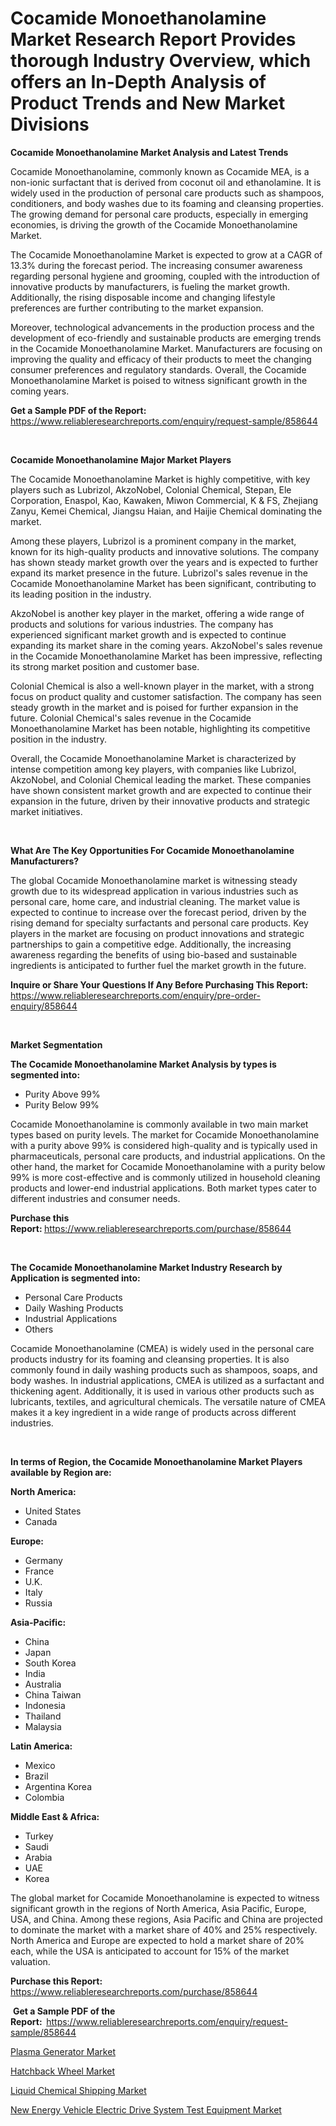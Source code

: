<p><h1>Cocamide Monoethanolamine Market Research Report Provides thorough Industry Overview, which offers an In-Depth Analysis of Product Trends and New Market Divisions</h1></p><p><strong>Cocamide Monoethanolamine Market Analysis and Latest Trends</strong></p>
<p><p>Cocamide Monoethanolamine, commonly known as Cocamide MEA, is a non-ionic surfactant that is derived from coconut oil and ethanolamine. It is widely used in the production of personal care products such as shampoos, conditioners, and body washes due to its foaming and cleansing properties. The growing demand for personal care products, especially in emerging economies, is driving the growth of the Cocamide Monoethanolamine Market.</p><p>The Cocamide Monoethanolamine Market is expected to grow at a CAGR of 13.3% during the forecast period. The increasing consumer awareness regarding personal hygiene and grooming, coupled with the introduction of innovative products by manufacturers, is fueling the market growth. Additionally, the rising disposable income and changing lifestyle preferences are further contributing to the market expansion.</p><p>Moreover, technological advancements in the production process and the development of eco-friendly and sustainable products are emerging trends in the Cocamide Monoethanolamine Market. Manufacturers are focusing on improving the quality and efficacy of their products to meet the changing consumer preferences and regulatory standards. Overall, the Cocamide Monoethanolamine Market is poised to witness significant growth in the coming years.</p></p>
<p><strong>Get a Sample PDF of the Report:&nbsp;</strong> <a href="https://www.reliableresearchreports.com/enquiry/request-sample/858644">https://www.reliableresearchreports.com/enquiry/request-sample/858644</a></p>
<p>&nbsp;</p>
<p><strong>Cocamide Monoethanolamine Major Market Players</strong></p>
<p><p>The Cocamide Monoethanolamine Market is highly competitive, with key players such as Lubrizol, AkzoNobel, Colonial Chemical, Stepan, Ele Corporation, Enaspol, Kao, Kawaken, Miwon Commercial, K & FS, Zhejiang Zanyu, Kemei Chemical, Jiangsu Haian, and Haijie Chemical dominating the market. </p><p>Among these players, Lubrizol is a prominent company in the market, known for its high-quality products and innovative solutions. The company has shown steady market growth over the years and is expected to further expand its market presence in the future. Lubrizol's sales revenue in the Cocamide Monoethanolamine Market has been significant, contributing to its leading position in the industry.</p><p>AkzoNobel is another key player in the market, offering a wide range of products and solutions for various industries. The company has experienced significant market growth and is expected to continue expanding its market share in the coming years. AkzoNobel's sales revenue in the Cocamide Monoethanolamine Market has been impressive, reflecting its strong market position and customer base.</p><p>Colonial Chemical is also a well-known player in the market, with a strong focus on product quality and customer satisfaction. The company has seen steady growth in the market and is poised for further expansion in the future. Colonial Chemical's sales revenue in the Cocamide Monoethanolamine Market has been notable, highlighting its competitive position in the industry.</p><p>Overall, the Cocamide Monoethanolamine Market is characterized by intense competition among key players, with companies like Lubrizol, AkzoNobel, and Colonial Chemical leading the market. These companies have shown consistent market growth and are expected to continue their expansion in the future, driven by their innovative products and strategic market initiatives.</p></p>
<p>&nbsp;</p>
<p><strong>What Are The Key Opportunities For Cocamide Monoethanolamine Manufacturers?</strong></p>
<p><p>The global Cocamide Monoethanolamine market is witnessing steady growth due to its widespread application in various industries such as personal care, home care, and industrial cleaning. The market value is expected to continue to increase over the forecast period, driven by the rising demand for specialty surfactants and personal care products. Key players in the market are focusing on product innovations and strategic partnerships to gain a competitive edge. Additionally, the increasing awareness regarding the benefits of using bio-based and sustainable ingredients is anticipated to further fuel the market growth in the future.</p></p>
<p><strong>Inquire or Share Your Questions If Any Before Purchasing This Report:</strong> <a href="https://www.reliableresearchreports.com/enquiry/pre-order-enquiry/858644">https://www.reliableresearchreports.com/enquiry/pre-order-enquiry/858644</a></p>
<p>&nbsp;</p>
<p><strong>Market Segmentation</strong></p>
<p><strong>The Cocamide Monoethanolamine Market Analysis by types is segmented into:</strong></p>
<p><ul><li>Purity Above 99%</li><li>Purity Below 99%</li></ul></p>
<p><p>Cocamide Monoethanolamine is commonly available in two main market types based on purity levels. The market for Cocamide Monoethanolamine with a purity above 99% is considered high-quality and is typically used in pharmaceuticals, personal care products, and industrial applications. On the other hand, the market for Cocamide Monoethanolamine with a purity below 99% is more cost-effective and is commonly utilized in household cleaning products and lower-end industrial applications. Both market types cater to different industries and consumer needs.</p></p>
<p><strong>Purchase this Report:&nbsp;</strong><a href="https://www.reliableresearchreports.com/purchase/858644">https://www.reliableresearchreports.com/purchase/858644</a></p>
<p>&nbsp;</p>
<p><strong>The Cocamide Monoethanolamine Market Industry Research by Application is segmented into:</strong></p>
<p><ul><li>Personal Care Products</li><li>Daily Washing Products</li><li>Industrial Applications</li><li>Others</li></ul></p>
<p><p>Cocamide Monoethanolamine (CMEA) is widely used in the personal care products industry for its foaming and cleansing properties. It is also commonly found in daily washing products such as shampoos, soaps, and body washes. In industrial applications, CMEA is utilized as a surfactant and thickening agent. Additionally, it is used in various other products such as lubricants, textiles, and agricultural chemicals. The versatile nature of CMEA makes it a key ingredient in a wide range of products across different industries.</p></p>
<p>&nbsp;</p>
<p><strong>In terms of Region, the Cocamide Monoethanolamine Market Players available by Region are:</strong></p>
<p>
    <p> <strong> North America: </strong>
        <ul>
            <li>United States</li>
            <li>Canada</li>
        </ul>
        </p> 
    <p> <strong> Europe: </strong>
        <ul>
            <li>Germany</li>
            <li>France</li>
            <li>U.K.</li>
            <li>Italy</li>
            <li>Russia</li>
        </ul>
        </p> 
    <p> <strong> Asia-Pacific: </strong>
        <ul>
            <li>China</li>
            <li>Japan</li>
            <li>South Korea</li>
            <li>India</li>
            <li>Australia</li>
            <li>China Taiwan</li>
            <li>Indonesia</li>
            <li>Thailand</li>
            <li>Malaysia</li>
        </ul>
        </p> 
    <p> <strong> Latin America: </strong>
        <ul>
            <li>Mexico</li>
            <li>Brazil</li>
            <li>Argentina Korea</li>
            <li>Colombia</li>
        </ul>
        </p> 
    <p> <strong> Middle East & Africa: </strong>
        <ul>
            <li>Turkey</li>
            <li>Saudi</li>
            <li>Arabia</li>
            <li>UAE</li>
            <li>Korea</li>
        </ul>
    </p>
    </p>
<p><p>The global market for Cocamide Monoethanolamine is expected to witness significant growth in the regions of North America, Asia Pacific, Europe, USA, and China. Among these regions, Asia Pacific and China are projected to dominate the market with a market share of 40% and 25% respectively. North America and Europe are expected to hold a market share of 20% each, while the USA is anticipated to account for 15% of the market valuation.</p></p>
<p><strong>Purchase this Report: </strong><a href="https://www.reliableresearchreports.com/purchase/858644">https://www.reliableresearchreports.com/purchase/858644</a></p>
<p>&nbsp;<strong>Get a Sample PDF of the Report:&nbsp;&nbsp;</strong><a href="https://www.reliableresearchreports.com/enquiry/request-sample/858644">https://www.reliableresearchreports.com/enquiry/request-sample/858644</a></p>
<p><strong></strong></p>
<p><p><a href="https://view.publitas.com/reportprime-1/plasma-generator-market-size-furnishes-valuable-information-encompassing-market-share-market-trends-and-projections-spanning-from-2023-to-2030/">Plasma Generator Market</a></p><p><a href="https://picayune-night-cbd.notion.site/Insights-into-Hatchback-Wheel-Market-Size-Analysing-Market-Share-Trends-and-Growth-from-2024-to-2-af8ba8d906e7422486145ed4d98ab7a6">Hatchback Wheel Market</a></p><p><a href="https://view.publitas.com/reportprime-1/global-liquid-chemical-shipping-market-by-types-applications-and-major-players-with-regional-growth-rate-analysis-and-development-situation-from-2023-to-2030/">Liquid Chemical Shipping Market</a></p><p><a href="https://view.publitas.com/reportprime-1/new-energy-vehicle-electric-drive-system-test-equipment-market-research-report-the-key-to-successful-business-strategy-forecasted-for-period-from-2023-2030/">New Energy Vehicle Electric Drive System Test Equipment Market</a></p></p>